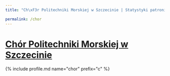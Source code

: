 ```yaml
---
title: "Ch\xF3r Politechniki Morskiej w Szczecinie | Statystyki patronite.pl | Patromierz"

permalink: /chor
---
```


# [Chór Politechniki Morskiej w Szczecinie](https://patronite.pl/chor)

{% include profile.md name="chor" prefix="c" %}
